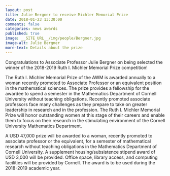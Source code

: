 ```yaml
---
layout: post
title: Julie Bergner to receive Michler Memorial Prize
date: 2018-01-23 13:30:00
comments: false
categories: news awards
published: true
image: __SITE_URL__/img/people/Bergner.jpg
image-alt: Julie Bergner
more-text: Details about the prize
---
```


Congratulations to Associate Professor Julie Bergner on being selected the winner of the 2018-2019 Ruth I. Michler Memorial Prize competition!

<!--more-->

The Ruth I. Michler Memorial Prize of the AWM is awarded annually to a woman recently promoted to Associate Professor or an equivalent position in the mathematical sciences. The prize provides a fellowship for the awardee to spend a semester in the Mathematics Department of Cornell University without teaching obligations. Recently promoted associate professors face many challenges as they prepare to take on greater leadership in research and in the profession. The Ruth I. Michler Memorial Prize will honor outstanding women at this stage of their careers and enable them to focus on their research in the stimulating environment of the Cornell University Mathematics Department.

A USD 47,000 prize will be awarded to a woman, recently promoted to associate professor or the equivalent, for a semester of mathematical research without teaching obligations in the Mathematics Department of Cornell University. A supplement housing/subsistence stipend award of USD 3,000 will be provided. Office space, library access, and computing facilities will be provided by Cornell. The award is to be used during the 2018-2019 academic year.
